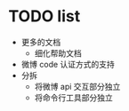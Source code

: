# TODO list

  - 更多的文档
    - 细化帮助文档
  - 微博 code 认证方式的支持
  - 分拆
    - 将微博 api 交互部分独立
    - 将命令行工具部分独立